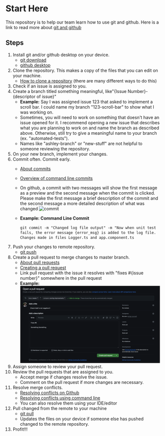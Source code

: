 # Start Here
This repository is to help our team learn how to use git and github. Here is a link to read more about [git and github](https://docs.github.com/en/get-started/quickstart/about-github-and-git)

## Steps
1. Install git and/or github desktop on your device.
    * [git download](https://git-scm.com/)
    * [github desktop](https://desktop.github.com/)
2. Clone the repository. This makes a copy of the files that you can edit on your machine.
    * [How to clone a repository](https://docs.github.com/en/repositories/creating-and-managing-repositories/cloning-a-repository) (there are many different ways to do this)
3. Check if an issue is assigned to you.
4. Create a branch titled something meaningful, like"{Issue Number}-{descriptor of issue}"
    * **Example:** Say I was assigned issue 123 that asked to implement a scroll bar. I could name my branch "123-scroll-bar" to show what I was working on.
    * Sometimes, you will need to work on something that doesn't have an issue opened for it. I recommend opening a new issue that describes what you are planning to work on and name the branch as described above. Otherwise, still try to give a meaningful name to your branch (ex. "automated-tests").
    * Names like "ashley-branch" or "new-stuff" are not helpful to someone reviewing the repository.
5. On your new branch, implement your changes.
6. Commit often. Commit early.
    * [About commits](https://docs.github.com/en/pull-requests/committing-changes-to-your-project/creating-and-editing-commits/about-commits)
    * [Overview of command line commits](https://github.com/git-guides/git-commit)
    * On github, a commit with two messages will show the first message as a preview and the second message when the commit is clicked. Please make the first message a brief description of the commit and the second message a more detailed description of what was changed
  ![commit](./imgages/example_commit.png)
    * **Example: Command Line Commit**
      
          git commit -m "Changed log file output" -m "Now when unit test fails, the error message {error_msg} is added to the log file. Changes made in files Logger.ts and app.component.ts
7. Push your changes to remote repository.
    * [git push](https://github.com/git-guides/git-push)
8. Create a pull request to merge changes to master branch.
    * [About pull requests](https://docs.github.com/en/pull-requests/collaborating-with-pull-requests/proposing-changes-to-your-work-with-pull-requests/about-pull-requests)
    * [Creating a pull request](https://docs.github.com/en/pull-requests/collaborating-with-pull-requests/proposing-changes-to-your-work-with-pull-requests/creating-a-pull-request)
    * Link pull request with the issue it resolves with "fixes #{issue number}" somewhere in the pull request
    *  **Example:**
  ![pull request example](./images/pull_request.png)
9. Assign someone to review your pull request.
10. Review the pull requests that are assigned to you.
    * Accept merge if changes resolve the issue.
    * Comment on the pull request if more changes are necessary.
11. Resolve merge conflicts.
    * [Resolving conflicts on Github](https://docs.github.com/en/pull-requests/collaborating-with-pull-requests/addressing-merge-conflicts/resolving-a-merge-conflict-on-github)
    * [Resolving conflicts using command line](https://docs.github.com/en/pull-requests/collaborating-with-pull-requests/addressing-merge-conflicts/resolving-a-merge-conflict-using-the-command-line)
    * You can also resolve them using your IDE/editor
12. Pull changed from the remote to your machine
    * [git pull](https://github.com/git-guides/git-pull)
    * Updates the files on your device if someone else has pushed changed to the remote repository.
13. Profit!!!
